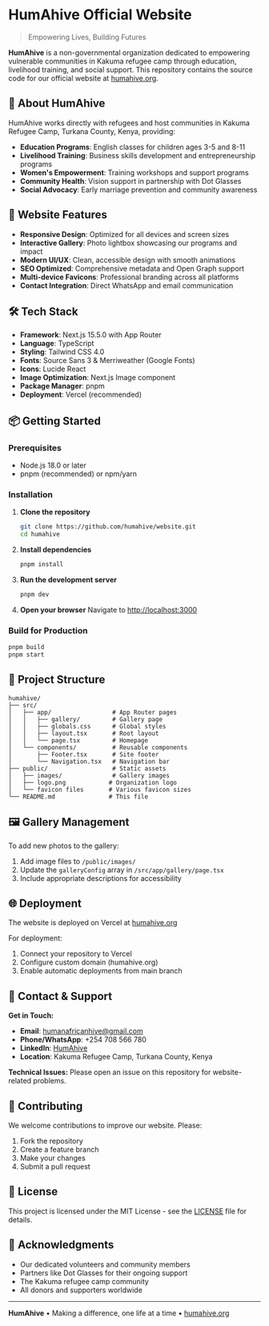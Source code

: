 # HumAhive Official Website

> Empowering Lives, Building Futures

**HumAhive** is a non-governmental organization dedicated to empowering vulnerable communities in Kakuma refugee camp through education, livelihood training, and social support. This repository contains the source code for our official website at [humahive.org](https://humahive.org).

## 🌟 About HumAhive

HumAhive works directly with refugees and host communities in Kakuma Refugee Camp, Turkana County, Kenya, providing:

- **Education Programs**: English classes for children ages 3-5 and 8-11
- **Livelihood Training**: Business skills development and entrepreneurship programs
- **Women's Empowerment**: Training workshops and support programs
- **Community Health**: Vision support in partnership with Dot Glasses
- **Social Advocacy**: Early marriage prevention and community awareness

## 🚀 Website Features

- **Responsive Design**: Optimized for all devices and screen sizes
- **Interactive Gallery**: Photo lightbox showcasing our programs and impact
- **Modern UI/UX**: Clean, accessible design with smooth animations
- **SEO Optimized**: Comprehensive metadata and Open Graph support
- **Multi-device Favicons**: Professional branding across all platforms
- **Contact Integration**: Direct WhatsApp and email communication

## 🛠 Tech Stack

- **Framework**: Next.js 15.5.0 with App Router
- **Language**: TypeScript
- **Styling**: Tailwind CSS 4.0
- **Fonts**: Source Sans 3 & Merriweather (Google Fonts)
- **Icons**: Lucide React
- **Image Optimization**: Next.js Image component
- **Package Manager**: pnpm
- **Deployment**: Vercel (recommended)

## 📦 Getting Started

### Prerequisites

- Node.js 18.0 or later
- pnpm (recommended) or npm/yarn

### Installation

1. **Clone the repository**

   ```bash
   git clone https://github.com/humahive/website.git
   cd humahive
   ```

2. **Install dependencies**

   ```bash
   pnpm install
   ```

3. **Run the development server**

   ```bash
   pnpm dev
   ```

4. **Open your browser**
   Navigate to [http://localhost:3000](http://localhost:3000)

### Build for Production

```bash
pnpm build
pnpm start
```

## 📁 Project Structure

```
humahive/
├── src/
│   ├── app/                 # App Router pages
│   │   ├── gallery/         # Gallery page
│   │   ├── globals.css      # Global styles
│   │   ├── layout.tsx       # Root layout
│   │   └── page.tsx         # Homepage
│   └── components/          # Reusable components
│       ├── Footer.tsx       # Site footer
│       └── Navigation.tsx   # Navigation bar
├── public/                  # Static assets
│   ├── images/              # Gallery images
│   ├── logo.png            # Organization logo
│   └── favicon files       # Various favicon sizes
└── README.md               # This file
```

## 🖼 Gallery Management

To add new photos to the gallery:

1. Add image files to `/public/images/`
2. Update the `galleryConfig` array in `/src/app/gallery/page.tsx`
3. Include appropriate descriptions for accessibility

## 🌐 Deployment

The website is deployed on Vercel at [humahive.org](https://humahive.org)

For deployment:

1. Connect your repository to Vercel
2. Configure custom domain (humahive.org)
3. Enable automatic deployments from main branch

## 📧 Contact & Support

**Get in Touch:**

- **Email**: [humanafricanhive@gmail.com](mailto:humanafricanhive@gmail.com)
- **Phone/WhatsApp**: +254 708 566 780
- **LinkedIn**: [HumAhive](https://www.linkedin.com/company/humahive)
- **Location**: Kakuma Refugee Camp, Turkana County, Kenya

**Technical Issues:**
Please open an issue on this repository for website-related problems.

## 🤝 Contributing

We welcome contributions to improve our website. Please:

1. Fork the repository
2. Create a feature branch
3. Make your changes
4. Submit a pull request

## 📄 License

This project is licensed under the MIT License - see the [LICENSE](LICENSE) file for details.

## 🙏 Acknowledgments

- Our dedicated volunteers and community members
- Partners like Dot Glasses for their ongoing support
- The Kakuma refugee camp community
- All donors and supporters worldwide

---

**HumAhive** • Making a difference, one life at a time • [humahive.org](https://humahive.org)
